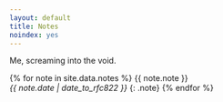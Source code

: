 ```yaml
---
layout: default
title: Notes
noindex: yes
---
```


Me, screaming into the void.

{% for note in site.data.notes %}
{{ note.note }}  
*{{ note.date | date_to_rfc822 }}*
{: .note}
{% endfor %}